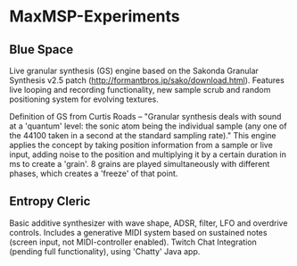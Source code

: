 # MaxMSP-Experiments
  ## Blue Space
Live granular synthesis (GS) engine based on the Sakonda Granular Synthesis v2.5 patch (http://formantbros.jp/sako/download.html). Features live looping and recording functionality, new sample scrub and random positioning system for evolving textures.

Definition of GS from Curtis Roads – "Granular synthesis deals with sound at a 'quantum' level: the sonic atom being the individual sample (any one of the 44100 taken in a second at the standard sampling rate)." This engine applies the concept by taking position information from a sample or live input, adding noise to the position and multiplying it by a certain duration in ms to create a 'grain'. 8 grains are played simultaneously with different phases, which creates a 'freeze' of that point.

  ## Entropy Cleric
Basic additive synthesizer with wave shape, ADSR, filter, LFO and overdrive controls. Includes a generative MIDI system based on sustained notes (screen input, not MIDI-controller enabled). Twitch Chat Integration (pending full functionality), using 'Chatty' Java app.
